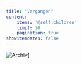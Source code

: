 ```yaml
---
title: "Vergangen"
content:
    items: '@self.children'
    limit: 10
    pagination: true
showitemdates: false
---
```


![Archiv](/pics/kho_archive.jpg)]
